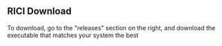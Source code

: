 ## RICI Download
 To download, go to the "releases" section on the right, and download the executable that matches your system the best
 
